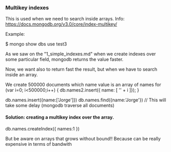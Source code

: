 ### Multikey indexes

This is used when we need to search inside arrays.
Info: https://docs.mongodb.org/v3.0/core/index-multikey/

Example:

$ mongo
show dbs
use test3

As we saw on the "1_simple_indexes.md" when we create indexes over some particular field, mongodb returns the value faster.

Now, we want also to return fast the result, but when we have to search inside an array.

We create 500000 documents which name value is an array of names
for (var i=0; i<500000;i++) { db.names2.insert({ name: [ '' + i ]}); }

db.names.insert({name:['Jorge']})
db.names.find({name:'Jorge'}) // This will take some delay (mongodb traverse all documents)

#### Solution: creating a multikey index over the array.

db.names.createIndex({ names:1 })

But be aware on arrays that grows without bound!! Because can be really expensive in terms of bandwith
